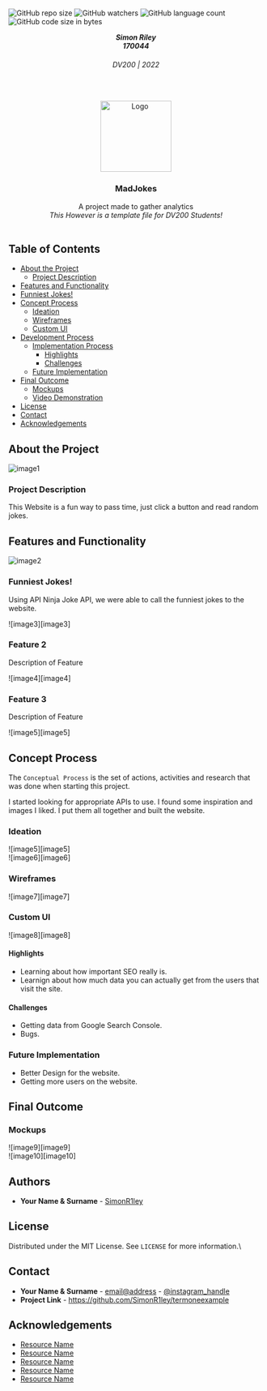 <!-- REPLACE ALL THE [SimonR1ley] TEXT WITH YOUR GITHUB PROFILE NAME & THE [termoneexample] WITH THE NAME OF YOUR GITHUB PROJECT -->

<!-- Repository Information & Links-->
<br />

![GitHub repo size](https://img.shields.io/github/repo-size/SimonR1ley/termoneexample)
![GitHub watchers](https://img.shields.io/github/watchers/SimonR1ley/termoneexample)
![GitHub language count](https://img.shields.io/github/languages/count/SimonR1ley/termoneexample)
![GitHub code size in bytes](https://img.shields.io/github/languages/code-size/SimonR1ley/termoneexample)


<!-- HEADER SECTION -->
<h5 align="center" style="padding:0;margin:0;">Simon Riley</h5>
<h5 align="center" style="padding:0;margin:0;">170044</h5>
<h6 align="center">DV200 | 2022</h6>
</br>
<p align="center">

  <a href="https://github.com/SimonR1ley/170044-SEO">
    <img src="logo1.png" alt="Logo" width="140" height="140">
  </a>
  
  <h3 align="center">MadJokes</h3>

  <p align="center">
    A project made to gather analytics  <br>
    <i>This However is a template file for DV200 Students!</i> 
    
   <br />
   <br />
</p>
<!-- TABLE OF CONTENTS -->

## Table of Contents

* [About the Project](#about-the-project)
  * [Project Description](#project-description)
* [Features and Functionality](#features-and-functionality)
* [Funniest Jokes!](#funniest-jokes)
* [Concept Process](#concept-process)
   * [Ideation](#ideation)
   * [Wireframes](#wireframes)
   * [Custom UI](#user-flow)
* [Development Process](#development-process)
   * [Implementation Process](#implementation-process)
        * [Highlights](#highlights)
        * [Challenges](#challenges)
   * [Future Implementation](#peer-reviews)
* [Final Outcome](#final-outcome)
    * [Mockups](#mockups)
    * [Video Demonstration](#video-demonstration)
* [License](#license)
* [Contact](#contact)
* [Acknowledgements](#acknowledgements)

<!--PROJECT DESCRIPTION-->
## About the Project
<!-- header image of project -->
![image1](https://raw.githubusercontent.com/SimonR1ley/170044-SEO/Images/Mockup1.png)

### Project Description

This Website is a fun way to pass time, just click a button and read random jokes.


<!-- FEATURES AND FUNCTIONALITY-->
<!-- You can add the links to all of your imagery at the bottom of the file as references -->
## Features and Functionality

<!-- note how you can use your gitHub link. Just make a path to your assets folder -->
![image2](https://raw.githubusercontent.com/SimonR1ley/termoneexample/main/src/assets/mockup.jpg)
### Funniest Jokes! 

Using API Ninja Joke API, we were able to call the funniest jokes to the website.

![image3][image3]
### Feature 2

Description of Feature

![image4][image4]
### Feature 3

Description of Feature

![image5][image5]


<!-- CONCEPT PROCESS -->
<!-- Briefly explain your concept ideation process -->
<!-- here you will add things like wireframing, data structure planning, anything that shows your process. You need to include images-->
## Concept Process

The `Conceptual Process` is the set of actions, activities and research that was done when starting this project.

I started looking for appropriate APIs to use.
I found some inspiration and images I liked.
I put them all together and built the website.

### Ideation

![image5][image5]
<br>
![image6][image6]

### Wireframes

![image7][image7]

### Custom UI

![image8][image8]


#### Highlights
<!-- stipulated the highlight you experienced with the project -->
* Learning about how important SEO really is.
* Learnign about how much data you can actually get from the users that visit the site.

#### Challenges
<!-- stipulated the challenges you faced with the project and why you think you faced it or how you think you'll solve it (if not solved) -->
* Getting data from Google Search Console.
* Bugs.


### Future Implementation
<!-- stipulate functionality and improvements that can be implemented in the future. -->

* Better Design for the website.
* Getting more users on the website.

<!-- MOCKUPS -->
## Final Outcome

### Mockups

![image9][image9]
<br>
![image10][image10]


<!-- AUTHORS -->
## Authors

* **Your Name & Surname** - [SimonR1ley](https://github.com/SimonR1ley)

<!-- LICENSE -->
## License

Distributed under the MIT License. See `LICENSE` for more information.\

<!-- LICENSE -->
## Contact

* **Your Name & Surname** - [email@address](mailto:email@address) - [@instagram_handle](https://www.instagram.com/instagram_handle/) 
* **Project Link** - https://github.com/SimonR1ley/termoneexample

<!-- ACKNOWLEDGEMENTS -->
## Acknowledgements
<!-- all resources that you used and Acknowledgements here -->
* [Resource Name](path/to/resource)
* [Resource Name](path/to/resource)
* [Resource Name](path/to/resource)
* [Resource Name](path/to/resource)
* [Resource Name](path/to/resource)
